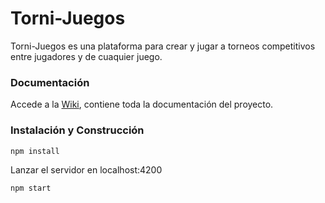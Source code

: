 # Torni-Juegos

Torni-Juegos es una plataforma para crear y jugar a torneos competitivos entre jugadores y de cuaquier juego.

### Documentación
Accede a la [Wiki](https://github.com/nahumrosillo/Torni-Juegos/wiki), contiene toda la documentación del proyecto.

### Instalación y Construcción

```
npm install
```

Lanzar el servidor en localhost:4200
```
npm start
```
